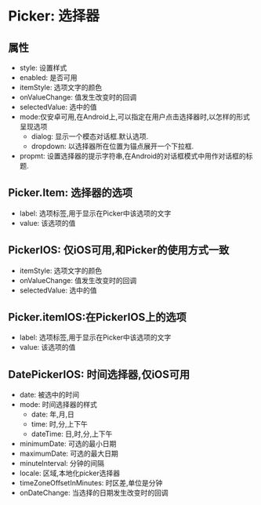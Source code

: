 # Picker: 选择器

## 属性

* style: 设置样式
* enabled: 是否可用
* itemStyle: 选项文字的颜色
* onValueChange: 值发生改变时的回调
* selectedValue: 选中的值
* mode:仅安卓可用,在Android上,可以指定在用户点击选择器时,以怎样的形式呈现选项
  * dialog: 显示一个模态对话框.默认选项.
  * dropdown: 以选择器所在位置为锚点展开一个下拉框.
* propmt: 设置选择器的提示字符串,在Android的对话框模式中用作对话框的标题.

## Picker.Item: 选择器的选项

* label: 选项标签,用于显示在Picker中该选项的文字
* value: 该选项的值

## PickerIOS: 仅iOS可用,和Picker的使用方式一致

* itemStyle: 选项文字的颜色
* onValueChange: 值发生改变时的回调
* selectedValue: 选中的值

## Picker.itemIOS:在PickerIOS上的选项

* label: 选项标签,用于显示在Picker中该选项的文字
* value: 该选项的值

## DatePickerIOS: 时间选择器,仅iOS可用

* date: 被选中的时间
* mode: 时间选择器的样式
  * date: 年,月,日
  * time: 时,分,上下午
  * dateTime: 日,时,分,上下午
* minimumDate: 可选的最小日期
* maximumDate: 可选的最大日期
* minuteInterval: 分钟的间隔
* locale: 区域,本地化picker选择器
* timeZoneOffsetInMinutes: 时区差,单位是分钟
* onDateChange: 当选择的日期发生改变时的回调
